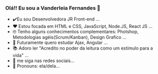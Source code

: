 ### Olá!! Eu sou a Vanderleia Fernandes 👋



- ✔️Eu sou Desenvolvedora JR Front-end ...
- ❤️ Estou focada em HTML e CSS, JavaScript, Node.JS, React JS ...
- 🤓 Tenho alguns conhecimentos complementares: Photshop, Metodologias agéis(Scrum/Kanban), Design Grafico ...
- 💯 Futuramente quero estudar Ajax, Angular ...
- 📚 Adoro ler "Acredito no poder da leitura como um estímulo para a vida" ...
- 🔆 me siga  nas redes sociais...
- 👩 Pronouns: ela/dela...

##

 
 
 

 
  
 

  
  
  


